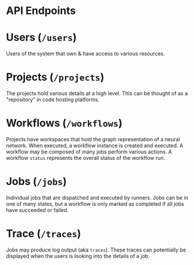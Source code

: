 API Endpoints
=============

# Users (`/users`)
Users of the system that own & have access to various resources.

# Projects (`/projects`)
The projects hold various details at a high level. This can be thought of as a "repository" in
code hosting platforms.

# Workflows (`/workflows`)
Projects have workspaces that hold the graph representation of a neural network. When executed, a workflow instance is created and executed. A workflow may be composed of many jobs perform various actions.
A workflow `status` represents the overall status of the workflow run.

# Jobs (`/jobs`)
Individual jobs that are dispatched and executed by runners. Jobs can be in one of many states, but a workflow is only marked as completed if all jobs have succeeded or failed.

# Trace (`/traces`)
Jobs may produce log output (aka `traces`). These traces can potentially be displayed when the users
is looking into the details of a job.